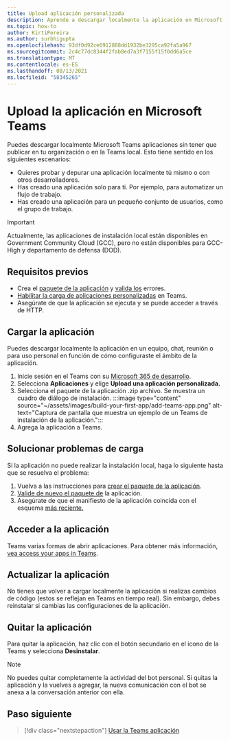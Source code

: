 ```yaml
---
title: Upload aplicación personalizada
description: Aprende a descargar localmente la aplicación en Microsoft Teams. La instalación local es común al probar y depurar una aplicación durante el desarrollo.
ms.topic: how-to
author: KirtiPereira
ms.author: surbhigupta
ms.openlocfilehash: 93df0d92ce6912888dd1932be3295ca92fa5a967
ms.sourcegitcommit: 2c4c77dc8344f2fab8ed7a3f7155f15f0dd6a5ce
ms.translationtype: MT
ms.contentlocale: es-ES
ms.lasthandoff: 08/13/2021
ms.locfileid: "58345265"
---
```

# <a name="upload-your-app-in-microsoft-teams"></a>Upload la aplicación en Microsoft Teams

Puedes descargar localmente Microsoft Teams aplicaciones sin tener que publicar en tu organización o en la Teams local. Esto tiene sentido en los siguientes escenarios:

* Quieres probar y depurar una aplicación localmente tú mismo o con otros desarrolladores.
* Has creado una aplicación solo para ti. Por ejemplo, para automatizar un flujo de trabajo.
* Has creado una aplicación para un pequeño conjunto de usuarios, como el grupo de trabajo.

> [!IMPORTANT]
> Actualmente, las aplicaciones de instalación local están disponibles en Government Community Cloud (GCC), pero no están disponibles para GCC-High y departamento de defensa (DOD).

## <a name="prerequisites"></a>Requisitos previos

* Crea el [paquete de la aplicación](~/concepts/build-and-test/apps-package.md) y [valida los](https://dev.teams.microsoft.com/appvalidation.html) errores.
* [Habilitar la carga de aplicaciones personalizadas](~/concepts/build-and-test/prepare-your-o365-tenant.md#enable-custom-teams-apps-and-turn-on-custom-app-uploading) en Teams.
* Asegúrate de que la aplicación se ejecuta y se puede acceder a través de HTTP.

## <a name="upload-your-app"></a>Cargar la aplicación

Puedes descargar localmente la aplicación en un equipo, chat, reunión o para uso personal en función de cómo configuraste el ámbito de la aplicación.

1. Inicie sesión en el Teams con su [Microsoft 365 de desarrollo](~/build-your-first-app/build-and-run.md#prerequisites).
1. Selecciona **Aplicaciones** y elige **Upload una aplicación personalizada.**
1. Selecciona el paquete de la aplicación .zip archivo. Se muestra un cuadro de diálogo de instalación.
:::image type="content" source="~/assets/images/build-your-first-app/add-teams-app.png" alt-text="Captura de pantalla que muestra un ejemplo de un Teams de instalación de la aplicación.":::
1. Agrega la aplicación a Teams.

## <a name="troubleshoot-upload-issues"></a>Solucionar problemas de carga

Si la aplicación no puede realizar la instalación local, haga lo siguiente hasta que se resuelva el problema:

1. Vuelva a las instrucciones para [crear el paquete de la aplicación](../../concepts/build-and-test/apps-package.md).
1. [Valide de nuevo el paquete de](https://dev.teams.microsoft.com/appvalidation.html) la aplicación.
1. Asegúrate de que el manifiesto de la aplicación coincida con el esquema [más reciente.](../../resources/schema/manifest-schema.md)

## <a name="access-your-app"></a>Acceder a la aplicación

Teams varias formas de abrir aplicaciones. Para obtener más información, [vea access your apps in Teams](https://support.microsoft.com/office/access-your-apps-in-teams-0758cb09-9e85-40e7-a974-51df7734646a).

## <a name="update-your-app"></a>Actualizar la aplicación

No tienes que volver a cargar localmente la aplicación si realizas cambios de código (estos se reflejan en Teams en tiempo real). Sin embargo, debes reinstalar si cambias las configuraciones de la aplicación.

## <a name="remove-your-app"></a>Quitar la aplicación

Para quitar la aplicación, haz clic con el botón secundario en el icono de la Teams y selecciona **Desinstalar**.

> [!NOTE]
> No puedes quitar completamente la actividad del bot personal. Si quitas la aplicación y la vuelves a agregar, la nueva comunicación con el bot se anexa a la conversación anterior con ella.

## <a name="next-step"></a>Paso siguiente

> [!div class="nextstepaction"]
> [Usar la Teams aplicación](https://support.microsoft.com/office/apps-and-services-cc1fba57-9900-4634-8306-2360a40c665b?ui=en-us&rs=en-us&ad=us)
